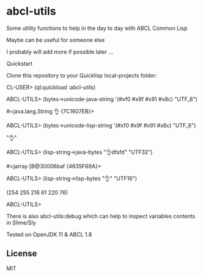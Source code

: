 # abcl-utils

Some utility functions to help in the day to day with ABCL Common Lisp

Maybe can be useful for someone else

I probably will add more if possible later ...


Quickstart

Clone this repository to your Quicklisp local-projects folder:

CL-USER> (ql:quickload :abcl-utils)

ABCL-UTILS> (bytes->unicode-java-string '(#xf0 #x9f #x91 #x8c) "UTF_8")

#<java.lang.String 👌 {7C1607EB}>

ABCL-UTILS> (bytes->unicode-lisp-string '(#xf0 #x9f #x91 #x8c) "UTF_8")

"👌"

ABCL-UTILS> (lisp-string->java-bytes "👌dfsfd" "UTF32")

#<jarray [B@30006baf {4635F69A}>

ABCL-UTILS> (lisp-string->lisp-bytes "👌" "UTF16")

(254 255 216 61 220 76)

ABCL-UTILS>

There is also abcl-utils:debug which can help to inspect variables contents in Slime/Sly

Tested on OpenJDK 11 & ABCL 1.8

## License

MIT
